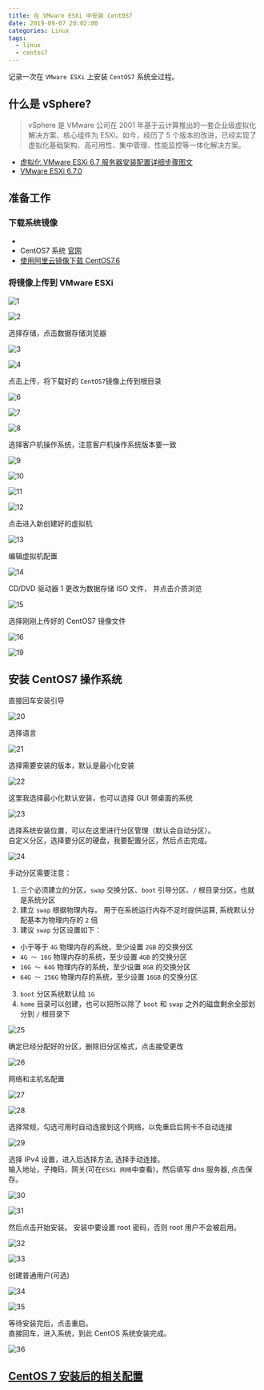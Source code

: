 ```yaml
---
title: 在 VMware ESXi 中安装 CentOS7
date: 2019-09-07 20:02:00
categories: Linux
tags:
  - linux
  - centos7
---
```


记录一次在 `VMware ESXi` 上安装 `CentOS7` 系统全过程。

<!--more-->

## 什么是 vSphere?

> vSphere 是 VMware 公司在 2001 年基于云计算推出的一套企业级虚拟化解决方案、核心组件为 ESXi。如今，经历了 5 个版本的改进，已经实现了虚拟化基础架构、高可用性、集中管理、性能监控等一体化解决方案。

- [虚拟化 VMware ESXi 6.7 服务器安装配置详细步骤图文](https://idc.wanyunshuju.com/li/580.html)
- [VMware ESXi 6.7.0](https://www.vmware.com/cn.html)

## 准备工作

### 下载系统镜像

-
- CentOS7 系统 [官网](https://www.centos.org)
- [使用阿里云镜像下载 CentOS7.6](http://mirrors.aliyun.com/centos/7.6.1810/isos/x86_64/CentOS-7-x86_64-DVD-1810.iso)

### 将镜像上传到 VMware ESXi

![1][1]

![2][2]

选择存储，点击数据存储浏览器

![3][3]

![4][4]

点击上传，将下载好的 `CentOS7`镜像上传到根目录

![6][6]

![7][7]

![8][8]

选择客户机操作系统，注意客户机操作系统版本要一致

![9][9]

![10][10]

![11][11]

![12][12]

点击进入新创建好的虚拟机

![13][13]

编辑虚拟机配置

![14][14]

CD/DVD 驱动器 1 更改为数据存储 ISO 文件， 并点击介质浏览

![15][15]

选择刚刚上传好的 CentOS7 镜像文件

![16][16]

![19][19]

## 安装 CentOS7 操作系统

直接回车安装引导

![20][20]

选择语言

![21][21]

选择需要安装的版本，默认是最小化安装

![22][22]

这里我选择最小化默认安装，也可以选择 GUI 带桌面的系统

![23][23]

选择系统安装位置，可以在这里进行分区管理（默认会自动分区）。  
自定义分区，选择要分区的硬盘，我要配置分区，然后点击完成。

![24][24]

手动分区需要注意：

1. 三个必须建立的分区，`swap` 交换分区、`boot` 引导分区、`/` 根目录分区，也就是系统分区
2. 建立 `swap` 根据物理内存。 用于在系统运行内存不足时提供运算, 系统默认分配基本为物理内存的 `2` 倍
3. 建议 `swap` 分区设置如下：

- 小于等于 `4G` 物理内存的系统，至少设置 `2GB` 的交换分区
- `4G ～ 16G` 物理内存的系统，至少设置 `4GB` 的交换分区
- `16G ～ 64G` 物理内存的系统，至少设置 `8GB` 的交换分区
- `64G ～ 256G` 物理内存的系统，至少设置 `16GB` 的交换分区

3. `boot` 分区系统默认给 `1G`
4. `home` 目录可以创建，也可以把所以除了 `boot` 和 `swap` 之外的磁盘剩余全部划分到 `/` 根目录下

![25][25]

确定已经分配好的分区，删除旧分区格式，点击接受更改

![26][26]

网络和主机名配置

![27][27]

![28][28]

选择常规，勾选可用时自动连接到这个网络，以免重启后网卡不自动连接

![29][29]

选择 IPv4 设置，进入后选择方法, 选择手动连接。  
输入地址，子掩码，网关(可在`ESXi 网络`中查看)，然后填写 dns 服务器, 点击保存。

![30][30]

![31][31]

然后点击开始安装。 安装中要设置 root 密码，否则 root 用户不会被启用。

![32][32]

![33][33]

创建普通用户(可选)

![34][34]

![35][35]

等待安装完后，点击重启。  
直接回车，进入系统，到此 CentOS 系统安装完成。

![36][36]

## [CentOS 7 安装后的相关配置](https://xinlc.github.io/2019/09/12/back-end/linux/linux-initial-centos7/#more)

[1]: /images/linux/vmware-esxi-centos7/1.jpg
[2]: /images/linux/vmware-esxi-centos7/2.jpg
[3]: /images/linux/vmware-esxi-centos7/3.jpg
[4]: /images/linux/vmware-esxi-centos7/4.jpg
[6]: /images/linux/vmware-esxi-centos7/6.jpg
[7]: /images/linux/vmware-esxi-centos7/7.jpg
[8]: /images/linux/vmware-esxi-centos7/8.jpg
[9]: /images/linux/vmware-esxi-centos7/9.jpg
[10]: /images/linux/vmware-esxi-centos7/10.jpg
[11]: /images/linux/vmware-esxi-centos7/11.jpg
[12]: /images/linux/vmware-esxi-centos7/12.jpg
[13]: /images/linux/vmware-esxi-centos7/13.jpg
[14]: /images/linux/vmware-esxi-centos7/14.jpg
[15]: /images/linux/vmware-esxi-centos7/15.jpg
[16]: /images/linux/vmware-esxi-centos7/16.jpg
[18]: /images/linux/vmware-esxi-centos7/18.jpg
[19]: /images/linux/vmware-esxi-centos7/19.jpg
[20]: /images/linux/vmware-esxi-centos7/20.jpg
[21]: /images/linux/vmware-esxi-centos7/21.jpg
[22]: /images/linux/vmware-esxi-centos7/22.jpg
[23]: /images/linux/vmware-esxi-centos7/23.jpg
[24]: /images/linux/vmware-esxi-centos7/24.jpg
[25]: /images/linux/vmware-esxi-centos7/25.jpg
[26]: /images/linux/vmware-esxi-centos7/26.jpg
[27]: /images/linux/vmware-esxi-centos7/27.jpg
[28]: /images/linux/vmware-esxi-centos7/28.jpg
[29]: /images/linux/vmware-esxi-centos7/29.jpg
[30]: /images/linux/vmware-esxi-centos7/30.jpg
[31]: /images/linux/vmware-esxi-centos7/31.jpg
[32]: /images/linux/vmware-esxi-centos7/32.jpg
[33]: /images/linux/vmware-esxi-centos7/33.jpg
[34]: /images/linux/vmware-esxi-centos7/34.jpg
[35]: /images/linux/vmware-esxi-centos7/35.jpg
[36]: /images/linux/vmware-esxi-centos7/36.jpg

